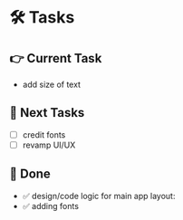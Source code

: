 # 🛠️ Tasks  

## 👉 Current Task    
+ add size of text

## 🙌 Next Tasks  
- [ ] credit fonts
- [ ] revamp UI/UX

## 🎉 Done  
- ✅ design/code logic for main app layout:
- ✅ adding fonts
